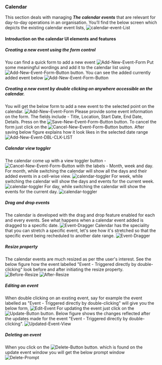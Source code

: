 ### Calendar
This section deals with managing **_The calendar events_** that are relevant for day-to-day operations in an organisation.
You’ll find the below screen which depicts the existing calendar event lists,
![calendar-event-List](https://raw.githubusercontent.com/LavaLite/docs/master/images/calendar/calendar-event-list.png) 

#### Introduction on the calendar UI elements and features
##### Creating a new event using the form control
You can find a quick form to add a new event
![Add-New-Event-Form](https://raw.githubusercontent.com/LavaLite/docs/master/images/calendar/create-a-calendar-event.png)
Put some meaningful wordings and add it to the calendar list using ![Add-New-Event-Form-Button](https://raw.githubusercontent.com/LavaLite/docs/master/images/calendar/button-images/add-event-button.png) button.
You can see the added currently added event below
![Add-New-Event-Form-Button](https://raw.githubusercontent.com/LavaLite/docs/master/images/calendar/event-list-left-nav-bar.png)

##### Creating a new event by double clicking on anywhere accessible on the calendar.
You will get the below form to add a new event to the selected point on the calendar.
![Add-New-Event-Form](https://raw.githubusercontent.com/LavaLite/docs/master/images/calendar/create-a-calendar-event-by-dbl-clk.png)
Please provide some event information on the form. The fields include - Title, Location, Start Date, End Date, Details. Press on the ![Save-New-Event-Form-Button](https://raw.githubusercontent.com/LavaLite/docs/master/images/calendar/button-images/save-button.png) button.
To cancel the form just click on the ![Cancel-New-Event-Form-Button](https://raw.githubusercontent.com/LavaLite/docs/master/images/calendar/button-images/cancel-button.png) button.
After saving below figure explains how it look likes in the selected date range
![Add-New-Event-DBL-CLK-LIST](https://raw.githubusercontent.com/LavaLite/docs/master/images/calendar/event-added-to-calendar-by-dbl-clk.png)


##### Calendar view toggler
The calendar come up with a view toggler button - ![Cancel-New-Event-Form-Button](https://raw.githubusercontent.com/LavaLite/docs/master/images/calendar/button-images/month-week-day-toggler-button.png) with the labels - Month, week and day. 
For month, while switching the calendar will show all the days and their added events in a cell-wise view. 
![calendar-toggler](https://raw.githubusercontent.com/LavaLite/docs/master/images/calendar/calendar-event-list.png)
For week, while switching the calendar will show the days and events for the current week. 
![calendar-toggler](https://raw.githubusercontent.com/LavaLite/docs/master/images/calendar/week-toggled-view-calendar.png)
For day, while switching the calendar will show the events for the current day.
![calendar-toggler](https://raw.githubusercontent.com/LavaLite/docs/master/images/calendar/day-toggled-view-calendar.png)

##### Drag and drop events
The calendar is developed with the drag and drop feature enabled for each and every events. See what happens when a calendar event added is dragged to a specific date.
![Event-Dragger](https://raw.githubusercontent.com/LavaLite/docs/master/images/calendar/dragged-event-to-calendar.png)
Calendar has the speciality that you can stretch a specific event, let's see how it's stretched so that the specific event being recheduled to another date range.
![Event-Dragger](https://raw.githubusercontent.com/LavaLite/docs/master/images/calendar/dragged-event-to-calendar-to-a-new-date-range.png)

##### Resize property
The calendar events are much resized as per tthe user's interest. See the below figure how the event labelled "Event - Triggered directly by double-clicking" look before and after initiating the resize property.
![Before-Resize](https://raw.githubusercontent.com/LavaLite/docs/master/images/calendar/event-added-to-calendar-by-dbl-clk.png)
![After-Resize](https://raw.githubusercontent.com/LavaLite/docs/master/images/calendar/resized-view-of-added-event-in-day-toggled-view.png)

##### Editing an event
When double clicking on an exsting event, say for example the event labelled as "Event - Triggered directly by double-clicking" will give you the below form,
![Edit-Event](https://raw.githubusercontent.com/LavaLite/docs/master/images/calendar/update-a-calendar-event-by-dbl-clk-on-the-calendar-event.png)
For updating the event just click on the ![Update-Button](https://raw.githubusercontent.com/LavaLite/docs/master/images/calendar/button-images/update-button.png) button.
Below figure shows the changes reflected after the updates made for the event "Event - Triggered directly by double-clicking".
![Updated-Event-View](https://raw.githubusercontent.com/LavaLite/docs/master/images/calendar/event-view-after-updates.png)

##### Deleting an event
When you click on the ![Delete-Button](https://raw.githubusercontent.com/LavaLite/docs/master/images/calendar/button-images/delete-button.png) button. which is found on the update event window you will get the below prompt window
![Delete-Prompt](https://raw.githubusercontent.com/LavaLite/docs/master/images/calendar/event-delete-prompt.png)
